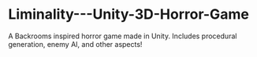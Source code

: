 # Liminality---Unity-3D-Horror-Game
A Backrooms inspired horror game made in Unity. Includes procedural generation, enemy AI, and other aspects!
